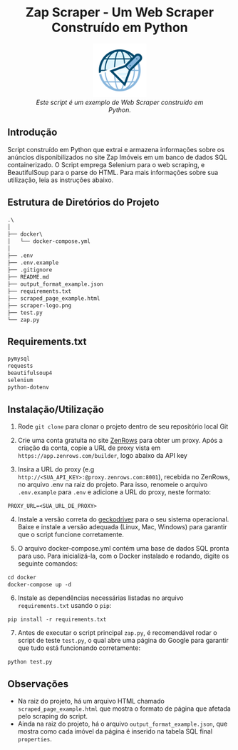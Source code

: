 <h1 align="center">Zap Scraper - Um Web Scraper Construído em Python</h1>
<p align="center">
  <img src="scraper-logo.png" alt="Zap-Scraper-logo" width="120px" height="120px"/>
  <br>
  <i>Este script é um exemplo de Web Scraper construído em
    <br>Python.</i>
  <br>
</p>




## Introdução




Script construído em Python que extrai e armazena informações sobre os anúncios disponibilizados no site Zap Imóveis em um banco de dados SQL containerizado. O Script emprega Selenium para o web scraping, e BeautifulSoup para o parse do HTML. Para mais informações sobre sua utilização, leia as instruções abaixo.




## Estrutura de Diretórios do Projeto


```
.\
│
├── docker\
│   └── docker-compose.yml
│
├── .env
├── .env.example
├── .gitignore
├── README.md
├── output_format_example.json
├── requirements.txt
├── scraped_page_example.html
├── scraper-logo.png
├── test.py
└── zap.py
```

## Requirements.txt

```
pymysql
requests
beautifulsoup4
selenium
python-dotenv
```

## Instalação/Utilização 

1. Rode `git clone` para clonar o projeto dentro de seu repositório local Git

2. Crie uma conta gratuita no site [ZenRows](https://www.zenrows.com/) para obter um proxy. Após a criação da conta, copie a URL de proxy vista em `https://app.zenrows.com/builder`, logo abaixo da API key

3. Insira a URL do proxy (e.g `http://<SUA_API_KEY>:@proxy.zenrows.com:8001`), recebida no ZenRows, no arquivo .env na raiz do projeto. Para isso, renomeie o arquivo `.env.example` para `.env` e adicione a URL do proxy, neste formato:
```
PROXY_URL=<SUA_URL_DE_PROXY>
```
4. Instale a versão correta do [geckodriver](https://github.com/mozilla/geckodriver/releases) para o seu sistema operacional. Baixe e instale a versão adequada (Linux, Mac, Windows) para garantir que o script funcione corretamente.

5. O arquivo docker-compose.yml contém uma base de dados SQL pronta para uso. Para inicializá-la, com o Docker instalado e rodando, digite os seguinte comandos: 
```
cd docker
docker-compose up -d
```

6. Instale as dependências necessárias listadas no arquivo `requirements.txt` usando o `pip`:

```
pip install -r requirements.txt
```

7. Antes de executar o script principal `zap.py`, é recomendável rodar o script de teste `test.py`, o qual abre uma página do Google para garantir que tudo está funcionando corretamente:

```
python test.py
```

## Observações

- Na raiz do projeto, há um arquivo HTML chamado `scraped_page_example.html` que mostra o formato de página que afetada pelo scraping do script.
- Ainda na raiz do projeto, há o arquivo `output_format_example.json`, que mostra como cada imóvel da página é inserido na tabela SQL final `properties`.

